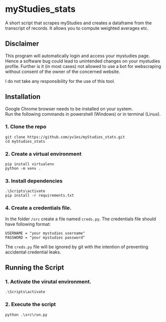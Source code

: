 # myStudies_stats
A short script that scrapes myStudies and creates a dataframe from the transcript of records. 
It allows you to compute weighted averages etc. 

## Disclaimer
This program will automatically login and access your mystudies page. Hence a software bug could lead to unintended changes on your mystudies profile.
Further is it (in most cases) not allowed to use a bot for webscraping without consent of the owner of the concerned website. 

I do not take any responsibility for the use of this tool.  

## Installation
Google Chrome browser needs to be installed on your system. \
Run the following commands in powershell (Windows) or in terminal (Linux).

### 1. Clone the repo 
```
git clone https://github.com/yv1es/myStudies_stats.git
cd myStudies_stats
``` 

### 2. Create a virtual environment 
```
pip install virtualenv
python -m venv . 
```

### 3. Install dependencies 
```
.\Scripts\activate
pip install -r requirements.txt
``` 

### 4. Create a credentials file. 
In the folder `/src` create a file named `creds.py`.
The credentials file should have following format:
```
USERNAME = "your mystudies username"
PASSWORD = "your mystudies password"
``` 
The `creds.py` file will be ignored by git with the intention of preventing accidental credential leaks. 

## Running the Script

### 1. Activate the virutal environment. 
`.\Scripts\activate`
### 2. Execute the script 
`python .\src\run.py`  
